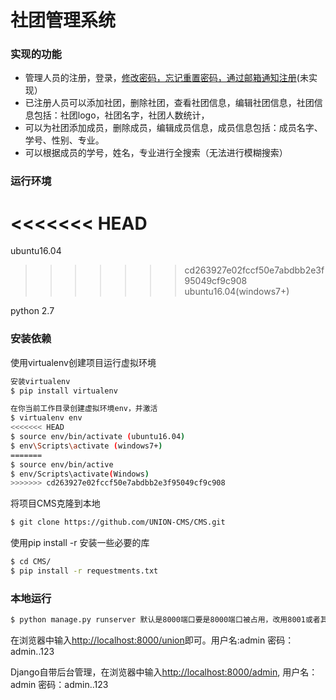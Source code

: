 # 社团管理系统

### 实现的功能
* 管理人员的注册，登录，[修改密码，忘记重置密码，通过邮箱通知注册]()(未实现）
* 已注册人员可以添加社团，删除社团，查看社团信息，编辑社团信息，社团信息包括：社团logo，社团名字，社团人数统计，
* 可以为社团添加成员，删除成员，编辑成员信息，成员信息包括：成员名字、学号、性别、专业。
*  可以根据成员的学号，姓名，专业进行全搜索（无法进行模糊搜索）

### 运行环境
<<<<<<< HEAD
=======

ubuntu16.04

>>>>>>> cd263927e02fccf50e7abdbb2e3f95049cf9c908
ubuntu16.04(windows7+)


python 2.7

### 安装依赖
使用virtualenv创建项目运行虚拟环境
```bash
安装virtualenv
$ pip install virtualenv

在你当前工作目录创建虚拟环境env，并激活
$ virtualenv env
<<<<<<< HEAD
$ source env/bin/activate (ubuntu16.04)
$ env\Scripts\activate (windows7+)
=======
$ source env/bin/active
$ env/Scripts\activate(Windows)
>>>>>>> cd263927e02fccf50e7abdbb2e3f95049cf9c908
```
将项目CMS克隆到本地
```bash
$ git clone https://github.com/UNION-CMS/CMS.git
```
使用pip install -r 安装一些必要的库
```bash
$ cd CMS/
$ pip install -r requestments.txt
```

### 本地运行
```bash
$ python manage.py runserver 默认是8000端口要是8000端口被占用，改用8001或者其他没被占用的端口
```
在浏览器中输入[http://localhost:8000/union]()即可。用户名:admin  密码：admin..123

Django自带后台管理，在浏览器中输入[http://localhost:8000/admin](), 用户名：admin 密码：admin..123
